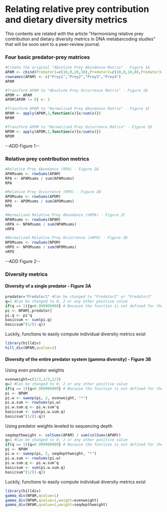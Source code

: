 
# Relating relative prey contribution and dietary diversity metrics

This contents are related with the article "Harmonising relative prey contribution and dietary diversity metrics in DNA metabarcoding studies" that will be soon sent to a peer-review journal.

### Four basic predator-prey matrices

````R
#Create the original "Absolute Prey Abundance Matrix" - Figure 1A
APAM <- cbind(Predator1=c(10,0,20,30),Predator2=c(10,0,10,0),Predator3=c(20,25,20,5))
rownames(APAM) <- c("Prey1","Prey2","Prey3","Prey4")
APAM

#Transform APAM to "Absolute Prey Occurrence Matrix" - Figure 1B
APOM <- APAM
APOM[APOM != 0] <- 1

#Transform APAM to "Normalised Prey Abundance Matrix" - Figure 1C
NPAM <- apply(APAM,2,function(x){x/sum(x)})
NPAM

#Transform APOM to "Normalised Prey Occurrence Matrix" - Figure 1D
NPOM <- apply(APOM,2,function(x){x/sum(x)})
NPOM
````

--ADD Figure 1--

### Relative prey contribution metrics

````R
#Relative Prey Abundance (RPA) - Figure 2A
APAMsums <- rowSums(APAM)
RPA <- APAMsums / sum(APAMsums)
RPA

#Relative Prey Occurrence (RPO) - Figure 2B
APOMsums <- rowSums(APOM)
RPO <- APOMsums / sum(APOMsums)
RPO

#Normalised Relative Prey Abundance (nRPA) - Figure 2C
NPAMsums <- rowSums(NPAM)
nRPA <- NPAMsums / sum(NPAMsums)
nRPA

#Normalised Relative Prey Occurrence (nRPO) - Figure 2D
NPOMsums <- rowSums(NPOM)
nRPO <- NPOMsums / sum(NPOMsums)
nRPO
````

--ADD Figure 2--

### Diversity metrics

#### Diversity of a single predator - Figure 3A

````R
predator="Predator1" #Can be changed to "Predator2" or "Predator3"
q=1 #Can be changed to 0, 2 or any other positive value
if(q == 1){q=0.999999999} # Because the function is not defined for the unity
pi <- NPAM[,predator]
pi.q <- pi^q
basicsum <- sum(pi.q)
basicsum^(1/(1-q))
````
Luckily, functions to easily compute individual diversity metrics exist
````R
library(hilldiv)
hill_div(NPAM,qvalue=1)
````

#### Diversity of the entire predator system (gamma diversity) - Figure 3B

Using even predator weights
````R
evenweight=c(1/3,1/3,1/3)
q=2 #Can be changed to 0, 2 or any other positive value
if(q == 1){q=0.999999999} # Because the function is not defined for the unity
pi <- NPAM
pi.w <- sweep(pi, 2, evenweight, "*")
pi.w.sum <- rowSums(pi.w)
pi.w.sum.q <- pi.w.sum^q
basicsum <- sum(pi.w.sum.q)
basicsum^(1/(1-q))
````
Using predator weights leveled to sequencing depth
````R
seqdepthweight <- colSums(APAM) / sum(colSums(APAM))
q=1 #Can be changed to 0, 2 or any other positive value
if(q == 1){q=0.999999999} # Because the function is not defined for the unity
pi <- NPAM
pi.w <- sweep(pi, 2, seqdepthweight, "*")
pi.w.sum <- rowSums(pi.w)
pi.w.sum.q <- pi.w.sum^q
basicsum <- sum(pi.w.sum.q)
basicsum^(1/(1-q))
````

Luckily, functions to easily compute individual diversity metrics exist
````R
library(hilldiv)
gamma_div(NPAM,qvalue=1)
gamma_div(NPAM,qvalue=1,weight=evenweight)
gamma_div(NPAM,qvalue=1,weight=seqdepthweight)
````
